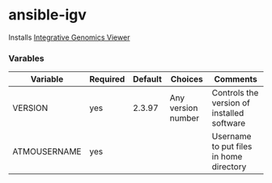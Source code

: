 # ansible-igv

Installs [Integrative Genomics Viewer](http://software.broadinstitute.org/software/igv/download)

### Varables

| Variable                | Required | Default | Choices                   | Comments                                   |
|-------------------------|----------|---------|---------------------------|--------------------------------------------|
| VERSION                 | yes      | 2.3.97  | Any version number        | Controls the version of installed software |
| ATMOUSERNAME            | yes      |         |                           | Username to put files in home directory    |
